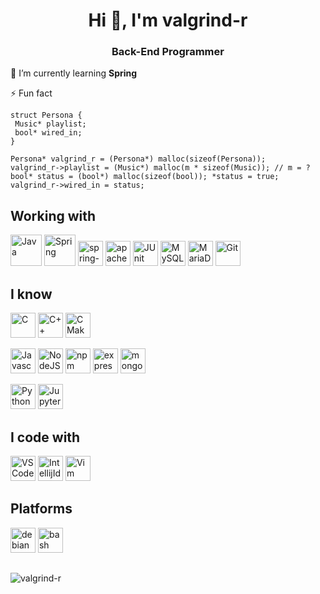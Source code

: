 <h1 align="center">Hi 👋, I'm valgrind-r</h1>
<h3 align="center">Back-End Programmer</h3>

🌱 I’m currently learning **Spring**

⚡ Fun fact 

```
struct Persona {
 Music* playlist;
 bool* wired_in;
}

Persona* valgrind_r = (Persona*) malloc(sizeof(Persona));
valgrind_r->playlist = (Music*) malloc(m * sizeof(Music)); // m = ?
bool* status = (bool*) malloc(sizeof(bool)); *status = true;
valgrind_r->wired_in = status;
```

## Working with
<a href="https://openjdk.org" target="_blank" rel="noreferrer"><img src="https://cdn.jsdelivr.net/gh/devicons/devicon@latest/icons/java/java-original-wordmark.svg" width="50" height="50" alt="Java" /></a>
<a href="https://spring.io" target="_blank" rel="noreferrer"><img src="https://cdn.jsdelivr.net/gh/devicons/devicon@latest/icons/spring/spring-original-wordmark.svg" width="50" height="50" alt="Spring" /></a>
<a href="https://spring.io/projects/spring-boot" target="_blank" rel="noreferrer"><img src="https://skillicons.dev/icons?i=spring" width="40" height="40" alt="spring-boot" /></a>
<a href="https://maven.apache.org" target="_blank" rel="noreferrer" ><img src="https://cdn.simpleicons.org/apachemaven/C71A36" width="40" height="40" alt="apachemaven logo" /></a>
<a href="https://junit.org/" target="_blank" rel="noreferrer"><img src="https://cdn.jsdelivr.net/gh/devicons/devicon/icons/junit/junit-original.svg" width="40" height="40" alt="JUnit" /></a>
<a href="https://www.mysql.com/" target="_blank" rel="noreferrer"><img src="https://cdn.jsdelivr.net/gh/devicons/devicon@latest/icons/mysql/mysql-original-wordmark.svg" width="40" height="40" alt="MySQL" /></a>
<a href="https://mariadb.org/" target="_blank" rel="noreferrer"><img src="https://cdn.jsdelivr.net/gh/devicons/devicon/icons/mariadb/mariadb-original-wordmark.svg" width="40" height="40" alt="MariaDB" /></a>
<a href="https://git-scm.com/" target="_blank" rel="noreferrer"><img src="https://cdn.jsdelivr.net/gh/devicons/devicon@latest/icons/git/git-original.svg" width="40" height="40" alt="Git" /></a>

## I know
<p align="left">
<a href="https://en.wikipedia.org/wiki/C_(programming_language)" target="_blank" rel="noreferrer"><img src="https://cdn.jsdelivr.net/gh/devicons/devicon/icons/c/c-original.svg" width="40" height="40" alt="C" /></a>
<a href="https://isocpp.org/" target="_blank" rel="noreferrer"><img src="https://cdn.jsdelivr.net/gh/devicons/devicon/icons/cplusplus/cplusplus-original.svg" width="40" height="40" alt="C++" /></a>
<a href="https://cmake.org/" target="_blank" rel="noreferrer"><img src="https://cdn.jsdelivr.net/gh/devicons/devicon/icons/cmake/cmake-original.svg" width="40" height="40" alt="CMake" /></a>

<a href="https://developer.mozilla.org/en-US/docs/Web/JavaScript" target="_blank" rel="noreferrer"><img src="https://cdn.jsdelivr.net/gh/devicons/devicon@latest/icons/javascript/javascript-original.svg" width="40" height="40" alt="Javascript" /></a>
<a href="https://nodejs.org/en/" target="_blank" rel="noreferrer"><img src="https://cdn.jsdelivr.net/gh/devicons/devicon@latest/icons/nodejs/nodejs-original.svg" width="40" height="40" alt="NodeJS" /></a>
<a href="https://www.npmjs.com" target="_blank" rel="noreferrer"><img src="https://cdn.jsdelivr.net/gh/devicons/devicon@latest/icons/npm/npm-original-wordmark.svg" width="40" height="40" alt="npm" /></a>
<a href="https://expressjs.com/" target="_blank" rel="noreferrer"><img src="https://skillicons.dev/icons?i=express" width="40" height="40" alt="express.js" /></a>
<a href="https://www.mongodb.com/" target="_blank" rel="noreferrer"><img src="https://skillicons.dev/icons?i=mongodb" width="40" height="40" alt="mongodb logo" /></a>

<a href="https://www.python.org/" target="_blank" rel="noreferrer"><img src="https://cdn.jsdelivr.net/gh/devicons/devicon@latest/icons/python/python-original.svg" width="40" height="40" alt="Python" /></a>
<a href="https://jupyter.org/" target="_blank" rel="noreferrer"><img src="https://cdn.jsdelivr.net/gh/devicons/devicon@latest/icons/jupyter/jupyter-original.svg" width="40" height="40" alt="Jupyter" /></a>

## I code with
<a href="https://code.visualstudio.com" target="_blank" rel="noreferrer"><img src="https://cdn.jsdelivr.net/gh/devicons/devicon@latest/icons/vscode/vscode-original.svg" width="40" height="40" alt="VSCode" /></a>
<a href="https://www.jetbrains.com" target="_blank" rel="noreferrer"><img src="https://cdn.jsdelivr.net/gh/devicons/devicon@latest/icons/intellij/intellij-original.svg" width="40" height="40" alt="IntellijIdea" /></a>
<a href="https://www.vim.org" target="_blank" rel="noreferrer"><img src="https://cdn.jsdelivr.net/gh/devicons/devicon@latest/icons/vim/vim-plain.svg" width="40" height="40" alt="Vim" /></a>
</p>

## Platforms
<a href="https://www.debian.org/" target="_blank" rel="noreferrer"><img src="https://cdn.simpleicons.org/debian/A81D33" width="40" height="40" alt="debian logo"  /></a>
<a href="https://www.gnu.org/software/bash/" target="_blank" rel="noreferrer"><img src="https://skillicons.dev/icons?i=bash" width="40" height="40" alt="bash logo"  /></a>

##    
<p><img align="center" src="https://github-readme-stats.vercel.app/api/top-langs?username=valgrind-r&show_icons=true&locale=en&layout=compact" alt="valgrind-r" /></p>
